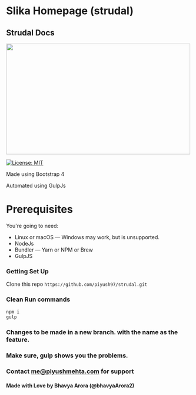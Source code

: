 # Slika Homepage (strudal)
## Strudal Docs
<img src='https://preview.ibb.co/hEJJDK/7152018235215.png' height="300px" width="500px">

[![License: MIT](https://img.shields.io/badge/License-MIT-yellow.svg)](https://opensource.org/licenses/MIT)


Made using Bootstrap 4 

  Automated using GulpJs

# Prerequisites
You're going to need:

* Linux or macOS — Windows may work, but is unsupported.
* NodeJs
* Bundler — Yarn or NPM or Brew
* GulpJS

### Getting Set Up
Clone this repo `https://github.com/piyush97/strudal.git`

### Clean Run commands

```bash
npm i 
gulp
```

### Changes to be made in a new branch. with the name as the feature.

### Make sure, gulp shows you the problems.

### Contact me@piyushmehta.com for support

#### Made with Love by Bhavya Arora (@bhavyaArora2)
